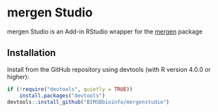 # mergen Studio

mergen Studio is an Add-in RStudio wrapper for the [mergen](https://github.com/BIMSBbioinfo/mergen) package

## Installation

Install from the GitHub repository using devtools (with R version 4.0.0 or higher):

``` r
if (!require("devtools", quietly = TRUE))
    install.packages("devtools")
devtools::install_github("BIMSBbioinfo/mergenstudio")
```
